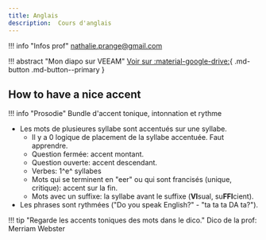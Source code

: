 ```yaml
---
title: Anglais
description:  Cours d'anglais
---
```


!!! info "Infos prof"
    [nathalie.prange@gmail.com](mailto:nathalie.prange@gmail.com)

!!! abstract "Mon diapo sur VEEAM"
    [Voir sur :material-google-drive:](https://docs.google.com/presentation/d/1zC1O8QY8K6b5kTv4hSHATpf5ToiYtmqZ9IcK5FyPd3o/edit?usp=sharing){ .md-button .md-button--primary }

## How to have a nice accent

!!! info "Prosodie"
    Bundle d'accent tonique, intonnation et rythme

- Les mots de plusieures syllabe sont accentués sur une syllabe.
  - Il y a 0 logique de placement de la syllabe accentuée. Faut apprendre.
  - Question fermée: accent montant.
  - Question ouverte: accent descendant.
  - Verbes: 1^e^ syllabes
  - Mots qui se terminent en "eer" ou qui sont francisés (unique, critique): accent sur la fin.
  - Mots avec un suffixe: la syllabe avant le suffixe (**VI**sual, su**FFI**cient).
- Les phrases sont rythmées ("Do you speak English?" - "ta ta ta DA ta?").

!!! tip "Regarde les accents toniques des mots dans le dico."
    Dico de la prof: Merriam Webster
